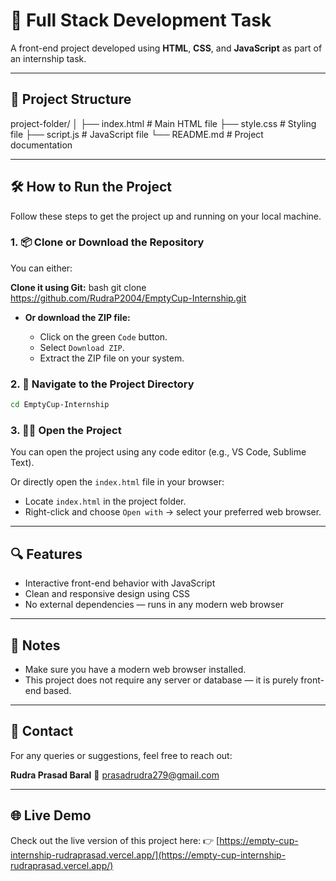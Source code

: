 # 🚀 Full Stack Development Task

A front-end project developed using **HTML**, **CSS**, and **JavaScript** as part of an internship task.

---

## 📁 Project Structure


project-folder/
│
├── index.html         # Main HTML file
├── style.css          # Styling file
├── script.js          # JavaScript file
└── README.md          # Project documentation



---

## 🛠️ How to Run the Project

Follow these steps to get the project up and running on your local machine.

### 1. 📦 Clone or Download the Repository

You can either:

**Clone it using Git:**
bash
  git clone https://github.com/RudraP2004/EmptyCup-Internship.git


* **Or download the ZIP file:**

  * Click on the green `Code` button.
  * Select `Download ZIP`.
  * Extract the ZIP file on your system.

### 2. 📂 Navigate to the Project Directory

```bash
cd EmptyCup-Internship
```

### 3. 🧑‍💻 Open the Project

You can open the project using any code editor (e.g., VS Code, Sublime Text).

Or directly open the `index.html` file in your browser:

* Locate `index.html` in the project folder.
* Right-click and choose `Open with` → select your preferred web browser.

---

## 🔍 Features

* Interactive front-end behavior with JavaScript
* Clean and responsive design using CSS
* No external dependencies — runs in any modern web browser

---

## 📌 Notes

* Make sure you have a modern web browser installed.
* This project does not require any server or database — it is purely front-end based.

---

## 📧 Contact

For any queries or suggestions, feel free to reach out:

**Rudra Prasad Baral**
📧 [prasadrudra279@gmail.com](mailto:prasadrudra279@gmail.com)

---

## 🌐 Live Demo

Check out the live version of this project here:
👉 [https://empty-cup-internship-rudraprasad.vercel.app/](https://empty-cup-internship-rudraprasad.vercel.app/)

